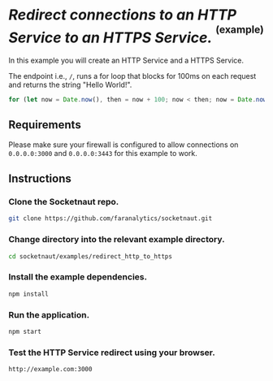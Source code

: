 # *Redirect connections to an HTTP Service to an HTTPS Service.* <sup><sup>(example)</sup></sup>

In this example you will create an HTTP Service and a HTTPS Service.

The endpoint i.e., `/`, runs a for loop that blocks for 100ms on each request and returns the string "Hello World!".

```js
for (let now = Date.now(), then = now + 100; now < then; now = Date.now()); // Block for 100 milliseconds.
```
## Requirements
Please make sure your firewall is configured to allow connections on `0.0.0.0:3000` and `0.0.0.0:3443` for this example to work.

## Instructions

### Clone the Socketnaut repo.
```bash
git clone https://github.com/faranalytics/socketnaut.git
```
### Change directory into the relevant example directory.
```bash
cd socketnaut/examples/redirect_http_to_https
```
### Install the example dependencies.
```bash
npm install
```
### Run the application.
```bash
npm start
```
### Test the HTTP Service redirect using your browser.
```bash
http://example.com:3000
```